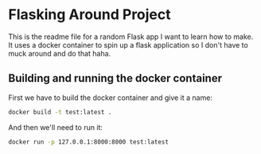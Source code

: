 # Flasking Around Project

This is the readme file for a random Flask app I want to learn how to make. It uses a docker container to spin up a flask application so I don't have to muck around and do that haha.

## Building and running the docker container

First we have to build the docker container and give it a name:
```zsh
docker build -t test:latest .
```

And then we'll need to run it:
```zsh
docker run -p 127.0.0.1:8000:8000 test:latest
```
